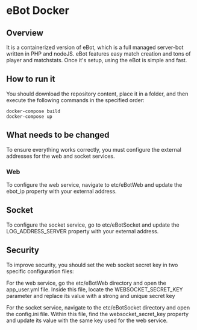 # eBot Docker

## Overview
It is a containerized version of eBot, which is a full managed server-bot written in PHP and nodeJS. eBot features easy match creation and tons of player and matchstats. Once it's setup, using the eBot is simple and fast.

## How to run it
You should download the repository content, place it in a folder, and then execute the following commands in the specified order:
```
docker-compose build
docker-compose up
```

## What needs to be changed
To ensure everything works correctly, you must configure the external addresses for the web and socket services.

### Web
To configure the web service, navigate to etc/eBotWeb and update the ebot_ip property with your external address.

## Socket
To configure the socket service, go to etc/eBotSocket and update the LOG_ADDRESS_SERVER property with your external address.

## Security
To improve security, you should set the web socket secret key in two specific configuration files:

For the web service, go the etc/eBotWeb directory and open the app_user.yml file. Inside this file, locate the WEBSOCKET_SECRET_KEY parameter and replace its value with a strong and unique secret key

For the socket service, navigate to the etc/eBotSocket directory and open the config.ini file. Within this file, find the websocket_secret_key property and update its value with the same key used for the web service. 